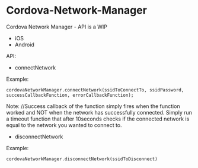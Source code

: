 Cordova-Network-Manager
======

Cordova Network Manager - API is a WIP

- iOS
- Android

API:

- connectNetwork

 Example: 

	cordovaNetworkManager.connectNetwork(ssidToConnectTo, ssidPassword, successCallbackFunction, errorCallbackFunction);
Note: //Success callback of the function simply fires when the function worked and NOT when the network has successfully connected. Simply run a timeout function that after 10seconds checks if the connected network is equal to the network you wanted to connect to.


- disconnectNetwork

 Example: 

	cordovaNetworkManager.disconnectNetwork(ssidToDisconnect)
